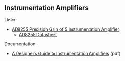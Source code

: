 ## Instrumentation Amplifiers

Links:

- [AD8255 Precision Gain of 5 Instrumentation Amplifier](https://www.analog.com/en/products/ad8225.html)
  - [AD8255 Datasheet](pdfs/AD8225.pdf)

Documentation:

- [A Designer’s Guide to Instrumentation Amplifiers](pdfs/designers-guide-instrument-amps-complete.pdf) (pdf)

